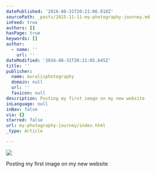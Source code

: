 ```yaml
---
datePublished: '2016-08-31T20:21:06.018Z'
sourcePath: _posts/2015-11-11-my-photography-journey.md
inFeed: true
authors: []
hasPage: true
keywords: []
author:
  - name: ''
    url: ''
dateModified: '2016-08-31T20:21:05.645Z'
title: ''
publisher:
  name: muralisphotography
  domain: null
  url: ''
  favicon: null
description: Posting my first image on my new website
inLanguage: null
inNav: false
via: {}
starred: false
url: my-photography-journey/index.html
_type: Article

---
```

![](https://s3-us-west-2.amazonaws.com/the-grid-img/p/0888d0b4f213992486aef5a4551e291ca2f7e73b.jpg)

Posting my first image on my new website